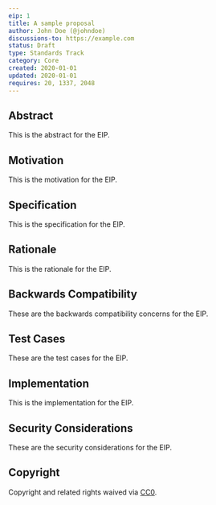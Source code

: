 ```yaml
---
eip: 1
title: A sample proposal
author: John Doe (@johndoe)
discussions-to: https://example.com
status: Draft
type: Standards Track
category: Core
created: 2020-01-01
updated: 2020-01-01
requires: 20, 1337, 2048
---
```


## Abstract
This is the abstract for the EIP.

## Motivation
This is the motivation for the EIP.

## Specification
This is the specification for the EIP.

## Rationale
This is the rationale for the EIP.

## Backwards Compatibility
These are the backwards compatibility concerns for the EIP.

## Test Cases
These are the test cases for the EIP.

## Implementation
This is the implementation for the EIP.

## Security Considerations
These are the security considerations for the EIP.

## Copyright
Copyright and related rights waived via [CC0](https://creativecommons.org/publicdomain/zero/1.0/).
